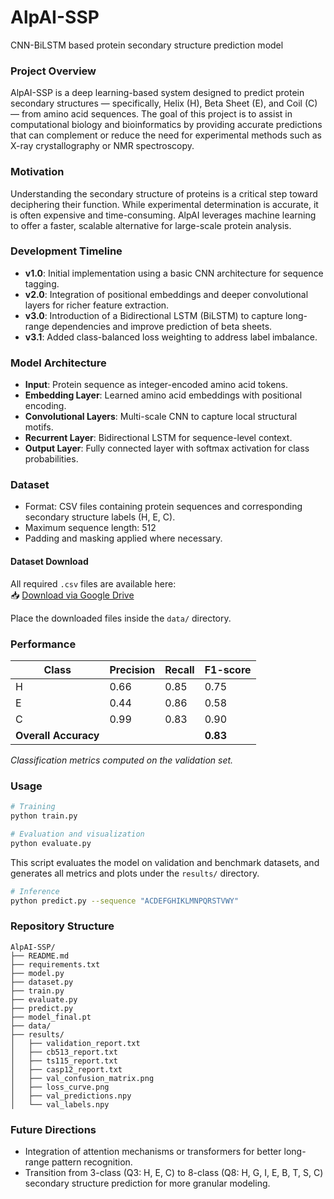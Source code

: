 # AlpAI-SSP  
CNN-BiLSTM based protein secondary structure prediction model

### Project Overview

AlpAI-SSP is a deep learning-based system designed to predict protein secondary structures — specifically, Helix (H), Beta Sheet (E), and Coil (C) — from amino acid sequences. The goal of this project is to assist in computational biology and bioinformatics by providing accurate predictions that can complement or reduce the need for experimental methods such as X-ray crystallography or NMR spectroscopy.

### Motivation

Understanding the secondary structure of proteins is a critical step toward deciphering their function. While experimental determination is accurate, it is often expensive and time-consuming. AlpAI leverages machine learning to offer a faster, scalable alternative for large-scale protein analysis.

### Development Timeline

- **v1.0**: Initial implementation using a basic CNN architecture for sequence tagging.  
- **v2.0**: Integration of positional embeddings and deeper convolutional layers for richer feature extraction.  
- **v3.0**: Introduction of a Bidirectional LSTM (BiLSTM) to capture long-range dependencies and improve prediction of beta sheets.  
- **v3.1**: Added class-balanced loss weighting to address label imbalance.  

### Model Architecture

- **Input**: Protein sequence as integer-encoded amino acid tokens.  
- **Embedding Layer**: Learned amino acid embeddings with positional encoding.  
- **Convolutional Layers**: Multi-scale CNN to capture local structural motifs.  
- **Recurrent Layer**: Bidirectional LSTM for sequence-level context.  
- **Output Layer**: Fully connected layer with softmax activation for class probabilities.  

### Dataset

- Format: CSV files containing protein sequences and corresponding secondary structure labels (H, E, C).  
- Maximum sequence length: 512  
- Padding and masking applied where necessary.  

#### Dataset Download

All required `.csv` files are available here:  
📥 [Download via Google Drive](https://drive.google.com/drive/u/0/folders/1Z7HZPMZOcR_hPhD722Hr4U_xmeUX29aY)

Place the downloaded files inside the `data/` directory.

### Performance

| Class                | Precision | Recall | F1-score |
|----------------------|-----------|--------|----------|
| H                    | 0.66      | 0.85   | 0.75     |
| E                    | 0.44      | 0.86   | 0.58     |
| C                    | 0.99      | 0.83   | 0.90     |
| **Overall Accuracy** |           |        | **0.83** |

*Classification metrics computed on the validation set.*

### Usage

```bash
# Training
python train.py

# Evaluation and visualization
python evaluate.py
```

This script evaluates the model on validation and benchmark datasets, and generates all metrics and plots under the `results/` directory.

```bash
# Inference
python predict.py --sequence "ACDEFGHIKLMNPQRSTVWY"
```

### Repository Structure

```
AlpAI-SSP/
├── README.md
├── requirements.txt
├── model.py
├── dataset.py
├── train.py
├── evaluate.py
├── predict.py
├── model_final.pt
├── data/
├── results/
│   ├── validation_report.txt
│   ├── cb513_report.txt
│   ├── ts115_report.txt
│   ├── casp12_report.txt
│   ├── val_confusion_matrix.png
│   ├── loss_curve.png
│   ├── val_predictions.npy
│   └── val_labels.npy
```

### Future Directions

* Integration of attention mechanisms or transformers for better long-range pattern recognition.
* Transition from 3-class (Q3: H, E, C) to 8-class (Q8: H, G, I, E, B, T, S, C) secondary structure prediction for more granular modeling.
